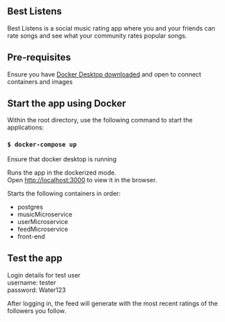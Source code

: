 ## Best Listens 

Best Listens is a social music rating app where you and your friends can rate songs and see what your community rates popular songs.

## Pre-requisites

Ensure you have [Docker Desktop downloaded](https://docs.docker.com/compose/install/#:~:text=Scenario%20one%3A%20Install%20Docker%20Desktop,Linux) and open to connect containers and images

## Start the app using Docker
Within the root directory, use the following command to start the applications:

### `$ docker-compose up`

Ensure that docker desktop is running 

Runs the app in the dockerized mode.<br />
Open [http://localhost:3000](http://localhost:3000) to view it in the browser.

Starts the following containers in order:
- postgres
- musicMicroservice
- userMicroservice
- feedMicroservice
- front-end

## Test the app
Login details for test user<br />
username: tester<br />
password: Water123<br />

After logging in, the feed will generate with the most recent ratings of the followers you follow.